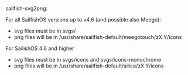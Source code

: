 sailfish-svg2png:

For all SailfishOS versions up to v4.6 (and possible also Meego):

 - svg files must be in svgs/
 - png files will be in /usr/share/sailfish-default/meegotouch/zX.Y/icons

For SailishOS 4.6 and higher

 - svg files must be in svgs/icons and svgs/icons-monochrome
 - png files will be in /usr/share/sailfish-default/silica/zX.Y/icons


